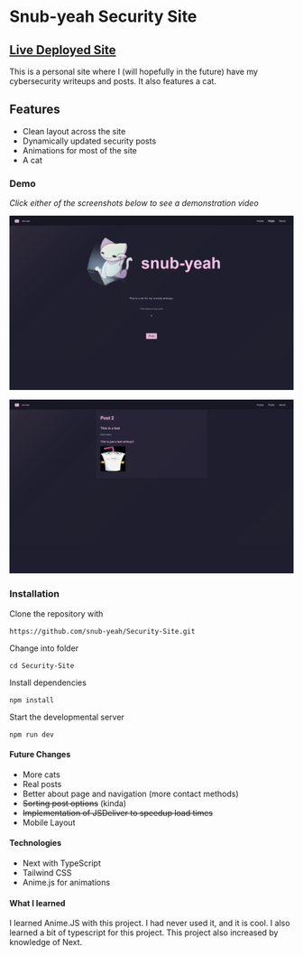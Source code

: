 # Snub-yeah Security Site
## [Live Deployed Site](https://snub.lol/)
This is a personal site where I (will hopefully in the future) have my cybersecurity writeups and posts. It also features a cat.

## Features
- Clean layout across the site
- Dynamically updated security posts
- Animations for most of the site
- A cat

### Demo 
*Click either of the screenshots below to see a demonstration video*

[ ![Screenshot of Demo video](DemoImageHome.png)](https://youtu.be/5Tg4KPVfp7U?si=72HKI7EbsSGwg0eq)

[ ![Screenshot of Demo video](DemoImagePost.png)](https://youtu.be/5Tg4KPVfp7U?si=72HKI7EbsSGwg0eq)

### Installation
Clone the repository with
```
https://github.com/snub-yeah/Security-Site.git
```
Change into folder
```
cd Security-Site
```
Install dependencies
```
npm install
```
Start the developmental server
```
npm run dev
```

#### Future Changes
- More cats
- Real posts
- Better about page and navigation (more contact methods)
- ~~Sorting post options~~ (kinda)
- ~~Implementation of JSDeliver to speedup load times~~
- Mobile Layout

#### Technologies
- Next with TypeScript
- Tailwind CSS
- Anime.js for animations

#### What I learned
I learned Anime.JS with this project. I had never used it, and it is cool. I also learned a bit of typescript for this project. This project also increased by knowledge of Next. 
